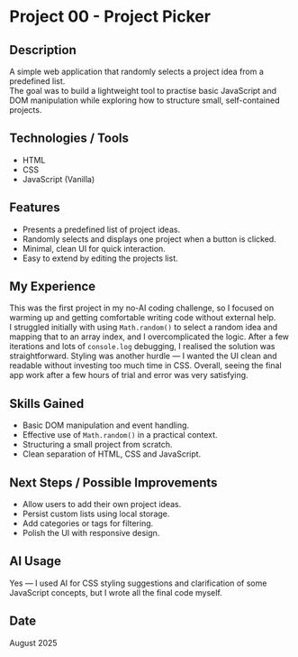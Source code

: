 # Project 00 - Project Picker

## Description
A simple web application that randomly selects a project idea from a predefined list.  
The goal was to build a lightweight tool to practise basic JavaScript and DOM manipulation while exploring how to structure small, self-contained projects.

## Technologies / Tools
- HTML
- CSS
- JavaScript (Vanilla)

## Features
- Presents a predefined list of project ideas.
- Randomly selects and displays one project when a button is clicked.
- Minimal, clean UI for quick interaction.
- Easy to extend by editing the projects list.

## My Experience
This was the first project in my no-AI coding challenge, so I focused on warming up and getting comfortable writing code without external help.  
I struggled initially with using `Math.random()` to select a random idea and mapping that to an array index, and I overcomplicated the logic. After a few iterations and lots of `console.log` debugging, I realised the solution was straightforward. Styling was another hurdle — I wanted the UI clean and readable without investing too much time in CSS. Overall, seeing the final app work after a few hours of trial and error was very satisfying.

## Skills Gained
- Basic DOM manipulation and event handling.
- Effective use of `Math.random()` in a practical context.
- Structuring a small project from scratch.
- Clean separation of HTML, CSS and JavaScript.

## Next Steps / Possible Improvements
- Allow users to add their own project ideas.
- Persist custom lists using local storage.
- Add categories or tags for filtering.
- Polish the UI with responsive design.

## AI Usage
Yes — I used AI for CSS styling suggestions and clarification of some JavaScript concepts, but I wrote all the final code myself.

## Date
August 2025
